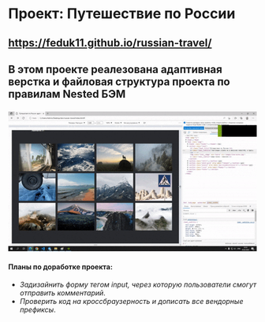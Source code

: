 # **Проект: Путешествие по России**
https://feduk11.github.io/russian-travel/
------
## В этом проекте реалезована адаптивная верстка и файловая структура проекта по правилам Nested БЭМ
### ![Адаптив](https://github.com/Feduk11/russian-travel/blob/main/images/gif-maker.gif)
#### Планы по доработке проекта:
* *Задизайнить форму тегом input, через которую пользователи смогут отправить комментарий*.
* *Проверить код на кроссбраузерность и дописать все вендорные префиксы*.
